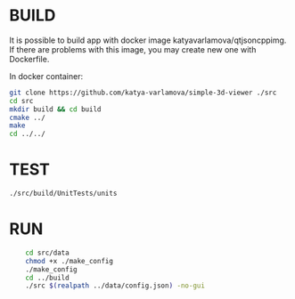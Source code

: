 # BUILD

It is possible to build app with docker image katyavarlamova/qtjsoncppimg. If there are problems with this image, you may create new one with Dockerfile.

In docker container:

```bash
git clone https://github.com/katya-varlamova/simple-3d-viewer ./src
cd src
mkdir build && cd build
cmake ../
make
cd ../../
```

# TEST

```bash
./src/build/UnitTests/units
```
# RUN

```bash
    cd src/data
    chmod +x ./make_config
    ./make_config
    cd ../build
    ./src $(realpath ../data/config.json) -no-gui
```